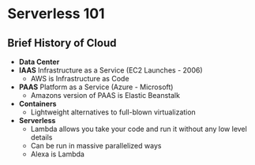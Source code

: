 # Serverless 101

## Brief History of Cloud
- **Data Center**
- **IAAS** Infrastructure as a Service (EC2 Launches - 2006)
    - AWS is Infrastructure as Code
- **PAAS** Platform as a Service (Azure - Microsoft)
    - Amazons version of PAAS is Elastic Beanstalk
- **Containers** 
    - Lightweight alternatives to full-blown virtualization
- **Serverless**
    - Lambda allows you take your code and run it without any low level details
    - Can be run in massive parallelized ways
    - Alexa is Lambda
    







